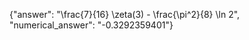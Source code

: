 {"answer": "\\frac{7}{16} \\zeta(3) - \\frac{\\pi^2}{8} \\ln 2", "numerical_answer": "-0.3292359401"}